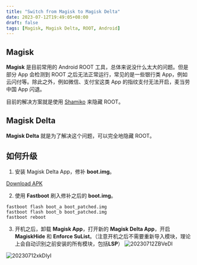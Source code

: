 ```yaml
---
title: "Switch from Magisk to Magisk Delta"
date: 2023-07-12T19:49:05+08:00
draft: false
tags: [Magisk, Magisk Delta, ROOT, Android]
---
```


## Magisk
**Magisk** 是目前常用的 Android ROOT 工具，总体来说没什么太大的问题。但是部分 App 会检测到 ROOT 之后无法正常运行，常见的是一些银行类 App，例如云闪付等。除此之外，例如微信、支付宝这类 App 的指纹支付无法开启，麦当劳中国 App 闪退。

目前的解决方案就是使用 [Shamiko](https://github.com/LSPosed/LSPosed.github.io/releases) 来隐藏 ROOT。

## Magisk Delta
**Magisk Delta** 就是为了解决这个问题，可以完全地隐藏 ROOT。

## 如何升级
1. 安装 Magisk Delta App，修补 **boot.img**。

[Download APK](https://cdn.jsdelivr.net/gh/huskydg/magisk-files@301b1865c7d47bbed1e375541987aee0cd1b753d/app-release.apk)

2. 使用 **Fastboot** 刷入修补之后的 **boot.img**。
```shell
fastboot flash boot_a boot_patched.img
fastboot flash boot_b boot_patched.img
fastboot reboot
```

3. 开机之后，卸载 **Magisk App**，打开新的 **Magisk Delta App**，开启 **MagiskHide** 和 **Enforce SuList**。（注意开机之后不需要重新导入模块，理论上会自动识别之前安装的所有模块，包括**LSP**）
![20230712ZBVeDI](https://static.nisekoo.com/blog/20230712ZBVeDI.jpg)

![20230712xkDIyI](https://static.nisekoo.com/blog/20230712xkDIyI.jpg)